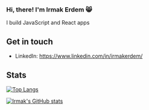 ### Hi, there! I'm Irmak Erdem 😸

I build JavaScript and React apps 

## Get in touch
- LinkedIn: https://www.linkedin.com/in/irmakerdem/

## Stats

[![Top Langs](https://github-readme-stats.vercel.app/api/top-langs/?username=irmakerdem&layout=compact)](https://github.com/irmakerdem/github-readme-stats)

[![Irmak's GitHub stats](https://github-readme-stats.vercel.app/api?username=irmakerdem&show_icons=true&theme=vue-dark)](https://github.com/irmakerdem/github-readme-stats)
